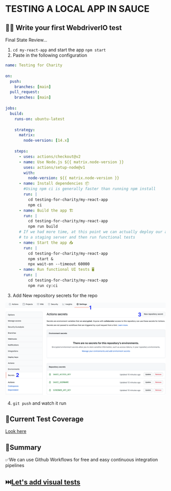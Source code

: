 # TESTING A LOCAL APP IN SAUCE

## 🏋️‍♀️ Write your first WebdriverIO test

Final State Review...

1. `cd my-react-app` and start the app `npm start`
2. Paste in the following configuration

```yml
name: Testing for Charity

on:
  push:
    branches: [main]
  pull_request:
    branches: [main]

jobs:
  build:
    runs-on: ubuntu-latest

    strategy:
      matrix:
        node-version: [14.x]

    steps:
      - uses: actions/checkout@v2
      - name: Use Node.js ${{ matrix.node-version }}
        uses: actions/setup-node@v1
        with:
          node-version: ${{ matrix.node-version }}
      - name: Install dependencies 📦
        #Using npm ci is generally faster than running npm install
        run: |
          cd testing-for-charity/my-react-app
          npm ci
      - name: Build the app 🏗
        run: |
          cd testing-for-charity/my-react-app
          npm run build
      # If we had more time, at this point we can actually deploy our app
      # to a staging server and then run functional tests
      - name: Start the app 📤
        run: |
          cd testing-for-charity/my-react-app
          npm start &
          npx wait-on --timeout 60000
      - name: Run functional UI tests 🖥
        run: |
          cd testing-for-charity/my-react-app 
          npm run cy:ci
```

3. Add New repository secrets for the repo

![adding secrets](../../../graphics/secrets.png)

4. `git push` and watch it run

## 🧪Current Test Coverage

[Look here](TEST-COVERAGE.md)

## 📝Summary

✅We can use Github Workflows for free and easy continuous integration pipelines

## ⏭️[Let's add visual tests](./VISUAL.md)
